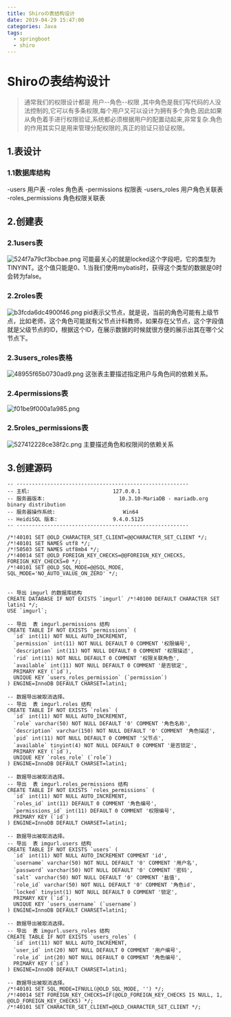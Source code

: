 ```yaml
---
title: Shiroの表结构设计
date: 2019-04-29 15:47:00
categories: Java
tags:
  - springboot
  - shiro
---
```

# Shiroの表结构设计
>   通常我们的权限设计都是 用户--角色--权限 ,其中角色是我们写代码的人没法控制的,它可以有多条权限,每个用户又可以设计为拥有多个角色.因此如果从角色着手进行权限验证,系统都必须根据用户的配置动起来,非常复杂.角色的作用其实只是用来管理分配权限的,真正的验证只验证权限。
## 1.表设计
### 1.1数据库结构
 -users 用户表
 -roles 角色表
 -permissions 权限表
 -users_roles 用户角色关联表
 -roles_permissions 角色权限关联表
## 2.创建表
### 2.1users表
![![524f7a79cf3bcbae.png](https://image.kalifun.top/upload/1904/524f7a79cf3bcbae.png)](https://image.kalifun.top/upload/1904/524f7a79cf3bcbae.png)
可能最关心的就是locked这个字段吧，它的类型为TINYINT。这个值只能是0、1.当我们使用mybatis时，获得这个类型的数据是0时会转为false。
### 2.2roles表
![![b3fcda6dc4900f46.png](https://image.kalifun.top/upload/1904/b3fcda6dc4900f46.png)](https://image.kalifun.top/upload/1904/b3fcda6dc4900f46.png)
pid表示父节点，就是说，当前的角色可能有上级节点，比如老师，这个角色可能就有父节点计科教师，如果存在父节点，这个字段值就是父级节点的ID，根据这个ID，在展示数据的时候就很方便的展示出其在哪个父节点下。
### 2.3users_roles表格
![![48955f65b0730ad9.png](https://image.kalifun.top/upload/1904/48955f65b0730ad9.png)](https://image.kalifun.top/upload/1904/48955f65b0730ad9.png)
 这张表主要描述指定用户与角色间的依赖关系。
### 2.4permissions表
![![f01be9f000a1a985.png](https://image.kalifun.top/upload/1904/f01be9f000a1a985.png)](https://image.kalifun.top/upload/1904/f01be9f000a1a985.png)
### 2.5roles_permissions表
![![527412228ce38f2c.png](https://image.kalifun.top/upload/1904/527412228ce38f2c.png)](https://image.kalifun.top/upload/1904/527412228ce38f2c.png)
主要描述角色和权限间的依赖关系
## 3.创建源码
```
-- --------------------------------------------------------
-- 主机:                           127.0.0.1
-- 服务器版本:                        10.3.10-MariaDB - mariadb.org binary distribution
-- 服务器操作系统:                      Win64
-- HeidiSQL 版本:                  9.4.0.5125
-- --------------------------------------------------------

/*!40101 SET @OLD_CHARACTER_SET_CLIENT=@@CHARACTER_SET_CLIENT */;
/*!40101 SET NAMES utf8 */;
/*!50503 SET NAMES utf8mb4 */;
/*!40014 SET @OLD_FOREIGN_KEY_CHECKS=@@FOREIGN_KEY_CHECKS, FOREIGN_KEY_CHECKS=0 */;
/*!40101 SET @OLD_SQL_MODE=@@SQL_MODE, SQL_MODE='NO_AUTO_VALUE_ON_ZERO' */;


-- 导出 imgurl 的数据库结构
CREATE DATABASE IF NOT EXISTS `imgurl` /*!40100 DEFAULT CHARACTER SET latin1 */;
USE `imgurl`;

-- 导出  表 imgurl.permissions 结构
CREATE TABLE IF NOT EXISTS `permissions` (
  `id` int(11) NOT NULL AUTO_INCREMENT,
  `permission` int(11) NOT NULL DEFAULT 0 COMMENT '权限编号',
  `description` int(11) NOT NULL DEFAULT 0 COMMENT '权限描述',
  `rid` int(11) NOT NULL DEFAULT 0 COMMENT '权限关联角色',
  `available` int(11) NOT NULL DEFAULT 0 COMMENT '是否锁定',
  PRIMARY KEY (`id`),
  UNIQUE KEY `users_roles_permission` (`permission`)
) ENGINE=InnoDB DEFAULT CHARSET=latin1;

-- 数据导出被取消选择。
-- 导出  表 imgurl.roles 结构
CREATE TABLE IF NOT EXISTS `roles` (
  `id` int(11) NOT NULL AUTO_INCREMENT,
  `role` varchar(50) NOT NULL DEFAULT '0' COMMENT '角色名称',
  `description` varchar(150) NOT NULL DEFAULT '0' COMMENT '角色描述',
  `pid` int(11) NOT NULL DEFAULT 0 COMMENT '父节点',
  `available` tinyint(4) NOT NULL DEFAULT 0 COMMENT '是否锁定',
  PRIMARY KEY (`id`),
  UNIQUE KEY `roles_role` (`role`)
) ENGINE=InnoDB DEFAULT CHARSET=latin1;

-- 数据导出被取消选择。
-- 导出  表 imgurl.roles_permissions 结构
CREATE TABLE IF NOT EXISTS `roles_permissions` (
  `id` int(11) NOT NULL AUTO_INCREMENT,
  `roles_id` int(11) DEFAULT 0 COMMENT '角色编号',
  `permissions_id` int(11) DEFAULT 0 COMMENT '权限编号',
  PRIMARY KEY (`id`)
) ENGINE=InnoDB DEFAULT CHARSET=latin1;

-- 数据导出被取消选择。
-- 导出  表 imgurl.users 结构
CREATE TABLE IF NOT EXISTS `users` (
  `id` int(11) NOT NULL AUTO_INCREMENT COMMENT 'id',
  `username` varchar(50) NOT NULL DEFAULT '0' COMMENT '用户名',
  `password` varchar(50) NOT NULL DEFAULT '0' COMMENT '密码',
  `salt` varchar(50) NOT NULL DEFAULT '0' COMMENT '盐值',
  `role_id` varchar(50) NOT NULL DEFAULT '0' COMMENT '角色id',
  `locked` tinyint(1) NOT NULL DEFAULT 0 COMMENT '锁定',
  PRIMARY KEY (`id`),
  UNIQUE KEY `users_username` (`username`)
) ENGINE=InnoDB DEFAULT CHARSET=latin1;

-- 数据导出被取消选择。
-- 导出  表 imgurl.users_roles 结构
CREATE TABLE IF NOT EXISTS `users_roles` (
  `id` int(11) NOT NULL AUTO_INCREMENT,
  `user_id` int(20) NOT NULL DEFAULT 0 COMMENT '用户编号',
  `role_id` int(20) NOT NULL DEFAULT 0 COMMENT '角色编号',
  PRIMARY KEY (`id`)
) ENGINE=InnoDB DEFAULT CHARSET=latin1;

-- 数据导出被取消选择。
/*!40101 SET SQL_MODE=IFNULL(@OLD_SQL_MODE, '') */;
/*!40014 SET FOREIGN_KEY_CHECKS=IF(@OLD_FOREIGN_KEY_CHECKS IS NULL, 1, @OLD_FOREIGN_KEY_CHECKS) */;
/*!40101 SET CHARACTER_SET_CLIENT=@OLD_CHARACTER_SET_CLIENT */;

```

